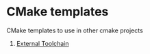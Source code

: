 # CMake templates
CMake templates to use in other cmake projects

1. [External Toolchain](external_toolchain/README.md)

